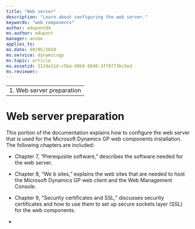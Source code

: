 ```yaml
---
title: "Web server"
description: "Learn about configuring the web server."
keywords: "web components"
author: edupont04
ms.author: edupont
manager: annbe
applies_to: 
ms.date: 09/05/2018
ms.service: dynamicsgp
ms.topic: article
ms.assetid: 3124e11d-c5ba-49b4-88d6-3ff8773bc5ed
ms.reviewer: 
---
```

|                            |
|----------------------------|
| 1.  Web server preparation |

<span id="_Toc498953295" class="anchor"></span>

# Web server preparation

This portion of the documentation explains how to configure the web server that is used for the Microsoft Dynamics GP web components installation. The following chapters are included:

-   Chapter 7, “Prerequisite software,” describes the software needed for the web server.

-   Chapter 8, “We b sites,” explains the web sites that are needed to host the Microsoft Dynamics GP web client and the Web Management Console.

-   Chapter 9, “Security certificates and SSL,” discusses security certificates and how to use them to set up secure sockets layer (SSL) for the web components.

-   
